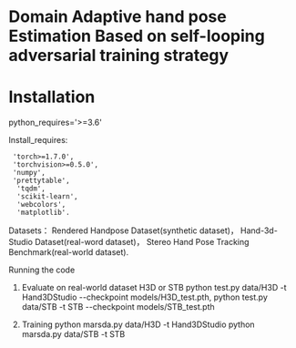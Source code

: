
# Domain Adaptive hand pose Estimation Based on self-looping adversarial training strategy


# Installation

 python_requires='>=3.6'

 Install_requires:

  	 'torch>=1.7.0',
  	 'torchvision>=0.5.0',
  	 'numpy',
  	 'prettytable',
 	  'tqdm',
 	  'scikit-learn',
 	  'webcolors',
 	  'matplotlib'.
     
Datasets：
  Rendered Handpose Dataset(synthetic dataset)，
  Hand-3d-Studio Dataset(real-word dataset)，
  Stereo Hand Pose Tracking Benchmark(real-world dataset).



Running the code
1. Evaluate on real-world dataset H3D or STB
   python test.py data/H3D -t Hand3DStudio --checkpoint  models/H3D_test.pth,
   python test.py data/STB -t STB --checkpoint  models/STB_test.pth
   
2. Training
   python marsda.py data/H3D -t Hand3DStudio
   python marsda.py data/STB -t STB
   
  
